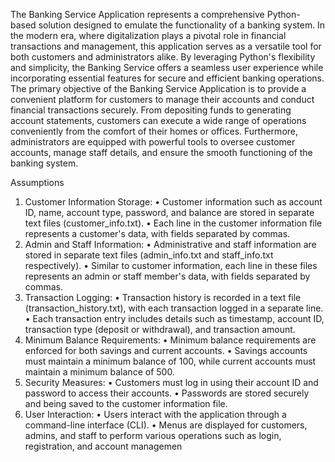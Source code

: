 The Banking Service Application represents a comprehensive Python-based solution designed to emulate the functionality of a banking system. In the modern era, where digitalization plays a pivotal role in financial transactions and management, this application serves as a versatile tool for both customers and administrators alike. By leveraging Python's flexibility and simplicity, the Banking Service offers a seamless user experience while incorporating essential features for secure and efficient banking operations. The primary objective of the Banking Service Application is to provide a convenient platform for customers to manage their accounts and conduct financial transactions securely. From depositing funds to generating account statements, customers can execute a wide range of operations conveniently from the comfort of their homes or offices. Furthermore, administrators are equipped with powerful tools to oversee customer accounts, manage staff details, and ensure the smooth functioning of the banking system.

Assumptions
1. Customer Information Storage:
• Customer information such as account ID, name, account type, password, and balance are stored in 
separate text files (customer_info.txt).
• Each line in the customer information file represents a customer's data, with fields separated by commas.
2. Admin and Staff Information:
• Administrative and staff information are stored in separate text files (admin_info.txt and staff_info.txt
respectively).
• Similar to customer information, each line in these files represents an admin or staff member's data, with 
fields separated by commas.
3. Transaction Logging:
• Transaction history is recorded in a text file (transaction_history.txt), with each transaction logged in a 
separate line.
• Each transaction entry includes details such as timestamp, account ID, transaction type (deposit or 
withdrawal), and transaction amount. 
4. Minimum Balance Requirements:
• Minimum balance requirements are enforced for both savings and current accounts.
• Savings accounts must maintain a minimum balance of 100, while current accounts must maintain a 
minimum balance of 500. 
5. Security Measures:
• Customers must log in using their account ID and password to access their accounts. 
• Passwords are stored securely and being saved to the customer information file.
6. User Interaction:
• Users interact with the application through a command-line interface (CLI).
• Menus are displayed for customers, admins, and staff to perform various operations such as login, 
registration, and account managemen
